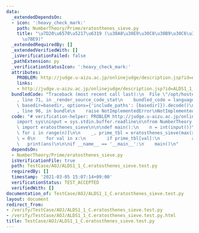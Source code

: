 ```yaml
---
data:
  _extendedDependsOn:
  - icon: ':heavy_check_mark:'
    path: NumberTheory/Prime/eratosthenes_sieve.py
    title: "\u7D20\u6570\u5217\u6319 (\u30A8\u30E9\u30C8\u30B9\u30C6\u30CD\u30B9\u306E\
      \u7BE9)"
  _extendedRequiredBy: []
  _extendedVerifiedWith: []
  _isVerificationFailed: false
  _pathExtension: py
  _verificationStatusIcon: ':heavy_check_mark:'
  attributes:
    PROBLEM: http://judge.u-aizu.ac.jp/onlinejudge/description.jsp?id=ALDS1_1_C
    links:
    - http://judge.u-aizu.ac.jp/onlinejudge/description.jsp?id=ALDS1_1_C
  bundledCode: "Traceback (most recent call last):\n  File \"/opt/hostedtoolcache/Python/3.9.5/x64/lib/python3.9/site-packages/onlinejudge_verify/documentation/build.py\"\
    , line 71, in _render_source_code_stat\n    bundled_code = language.bundle(stat.path,\
    \ basedir=basedir, options={'include_paths': [basedir]}).decode()\n  File \"/opt/hostedtoolcache/Python/3.9.5/x64/lib/python3.9/site-packages/onlinejudge_verify/languages/python.py\"\
    , line 96, in bundle\n    raise NotImplementedError\nNotImplementedError\n"
  code: "# verification-helper: PROBLEM http://judge.u-aizu.ac.jp/onlinejudge/description.jsp?id=ALDS1_1_C\n\
    import sys\ninput = sys.stdin.buffer.readline\n\nfrom NumberTheory.Prime.eratosthenes_sieve\
    \ import eratosthenes_sieve\n\n\ndef main():\n    n = int(input())\n    x = [int(input())\
    \ for i in range(n)]\n\n    _, prime_tbl = eratosthenes_sieve(max(x))\n    ans\
    \ = 0\n    for val in x:\n        if prime_tbl[val]:\n            ans += 1\n \
    \   print(ans)\n\n\nif __name__ == '__main__':\n    main()\n"
  dependsOn:
  - NumberTheory/Prime/eratosthenes_sieve.py
  isVerificationFile: true
  path: TestCase/AOJ/ALDS1_1_C.eratosthenes_sieve.test.py
  requiredBy: []
  timestamp: '2021-03-05 15:07:14+09:00'
  verificationStatus: TEST_ACCEPTED
  verifiedWith: []
documentation_of: TestCase/AOJ/ALDS1_1_C.eratosthenes_sieve.test.py
layout: document
redirect_from:
- /verify/TestCase/AOJ/ALDS1_1_C.eratosthenes_sieve.test.py
- /verify/TestCase/AOJ/ALDS1_1_C.eratosthenes_sieve.test.py.html
title: TestCase/AOJ/ALDS1_1_C.eratosthenes_sieve.test.py
---
```

